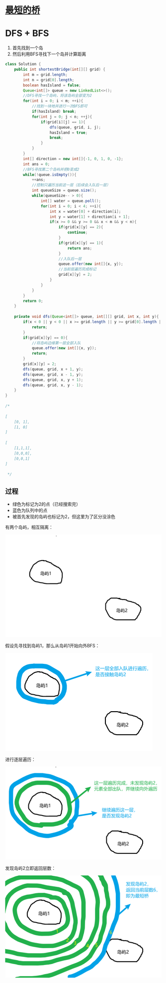 # [最短的桥](https://leetcode.cn/problems/shortest-bridge/)

# DFS + BFS

1. 首先找到一个岛
2. 然后利用BFS寻找下一个岛并计算距离

~~~java
class Solution {
    public int shortestBridge(int[][] grid) {
        int m = grid.length;
        int n = grid[0].length;
        boolean hasIsland = false;
        Queue<int[]> queue = new LinkedList<>();
        //DFS寻找一个岛屿，将该岛屿全部变为2
        for(int i = 0; i < m; ++i){
            //找到一块地并进行一次BFS即可
            if(hasIsland) break;
            for(int j = 0; j < n; ++j){
                if(grid[i][j] == 1){
                    dfs(queue, grid, i, j);
                    hasIsland = true;
                    break;
                }
            }
        }
        int[] direction = new int[]{-1, 0, 1, 0, -1};
        int ans = 0;
        //BFS寻找第二个岛屿并把0变成2
        while(!queue.isEmpty()){
            ++ans;
            //控制只遍历当前这一层（后续会入队后一层）
            int queueSize = queue.size();
            while(queueSize-- > 0){
                int[] water = queue.poll();
                for(int i = 0; i < 4; ++i){
                    int x = water[0] + direction[i];
                    int y = water[1] + direction[i + 1];
                    if(x >= 0 && y >= 0 && x < m && y < n){
                        if(grid[x][y] == 2){
                            continue;
                        }
                        if(grid[x][y] == 1){
                            return ans;
                        }
                        //入队后一层
                        queue.offer(new int[]{x, y});
                        //当前层遍历完成标记
                        grid[x][y] = 2;
                    }
                }
            }
        }
        return 0;
    }

    private void dfs(Queue<int[]> queue, int[][] grid, int x, int y){
        if(x < 0 || y < 0 || x >= grid.length || y >= grid[0].length || grid[x][y] == 2){
            return;
        }
        if(grid[x][y] == 0){
            //将岛屿边缘第一层全部入队
            queue.offer(new int[]{x, y});
            return;
        }
        grid[x][y] = 2;
        dfs(queue, grid, x + 1, y);
        dfs(queue, grid, x - 1, y);
        dfs(queue, grid, x, y + 1);
        dfs(queue, grid, x, y - 1);
    }
}

/*

[
    [0, 1],
    [1, 0]
]

[
    [1,1,1],
    [0,0,0],
    [0,0,1]
]

 */
~~~

## 过程

- 绿色为标记为2的点（已经搜索完）
- 蓝色为队列中的点
- 被首先发现的岛屿也标记为2，但这里为了区分没涂色

有两个岛屿，相互隔离：

![最短桥-1](../../pictures/最短桥-1.png)

假设先寻找到岛屿1，那么从岛屿1开始向外BFS：

![最短桥-2](../../pictures/最短桥-2.png)

进行逐层遍历：

![最短桥-3](../../pictures/最短桥-3.png)

发现岛屿2立即返回层数：

![最短桥-发现](../../pictures/最短桥-发现.png)